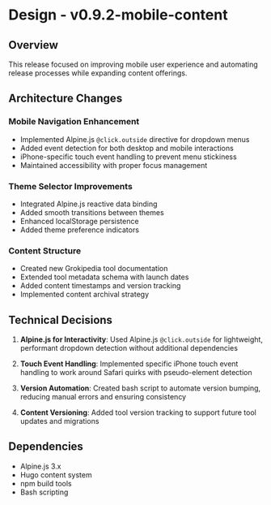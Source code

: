 # Design - v0.9.2-mobile-content

## Overview

This release focused on improving mobile user experience and automating release processes while expanding content offerings.

## Architecture Changes

### Mobile Navigation Enhancement

- Implemented Alpine.js `@click.outside` directive for dropdown menus
- Added event detection for both desktop and mobile interactions
- iPhone-specific touch event handling to prevent menu stickiness
- Maintained accessibility with proper focus management

### Theme Selector Improvements

- Integrated Alpine.js reactive data binding
- Added smooth transitions between themes
- Enhanced localStorage persistence
- Added theme preference indicators

### Content Structure

- Created new Grokipedia tool documentation
- Extended tool metadata schema with launch dates
- Added content timestamps and version tracking
- Implemented content archival strategy

## Technical Decisions

1. **Alpine.js for Interactivity**: Used Alpine.js `@click.outside` for lightweight, performant dropdown detection without additional dependencies

2. **Touch Event Handling**: Implemented specific iPhone touch event handling to work around Safari quirks with pseudo-element detection

3. **Version Automation**: Created bash script to automate version bumping, reducing manual errors and ensuring consistency

4. **Content Versioning**: Added tool version tracking to support future tool updates and migrations

## Dependencies

- Alpine.js 3.x
- Hugo content system
- npm build tools
- Bash scripting
